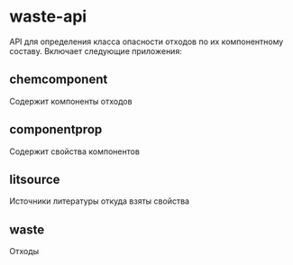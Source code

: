 # waste-api

API для определения класса опасности отходов по их компонентному составу. Включает следующие приложения:

## chemcomponent

Содержит компоненты отходов

## componentprop

Содержит свойства компонентов

## litsource

Источники литературы откуда взяты свойства

## waste

Отходы
